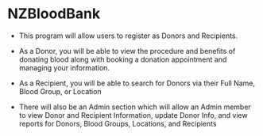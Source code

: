 # NZBloodBank
- This program will allow users to register as Donors and Recipients.

- As a Donor, you will be able to view the procedure and benefits of donating blood along with booking a donation appointment and managing your information.

- As a Recipient, you will be able to search for Donors via their Full Name, Blood Group, or Location

- There will also be an Admin section which will allow an Admin member to view Donor and Recipient Information, update Donor Info, and view reports for Donors, Blood Groups, Locations, and Recipients
